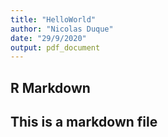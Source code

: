 ```yaml
---
title: "HelloWorld"
author: "Nicolas Duque"
date: "29/9/2020"
output: pdf_document
---
```


## R Markdown

## This is a markdown file
